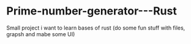 # Prime-number-generator---Rust
Small project i want to learn bases of rust (do some fun stuff with files, grapsh and mabe some UI)
